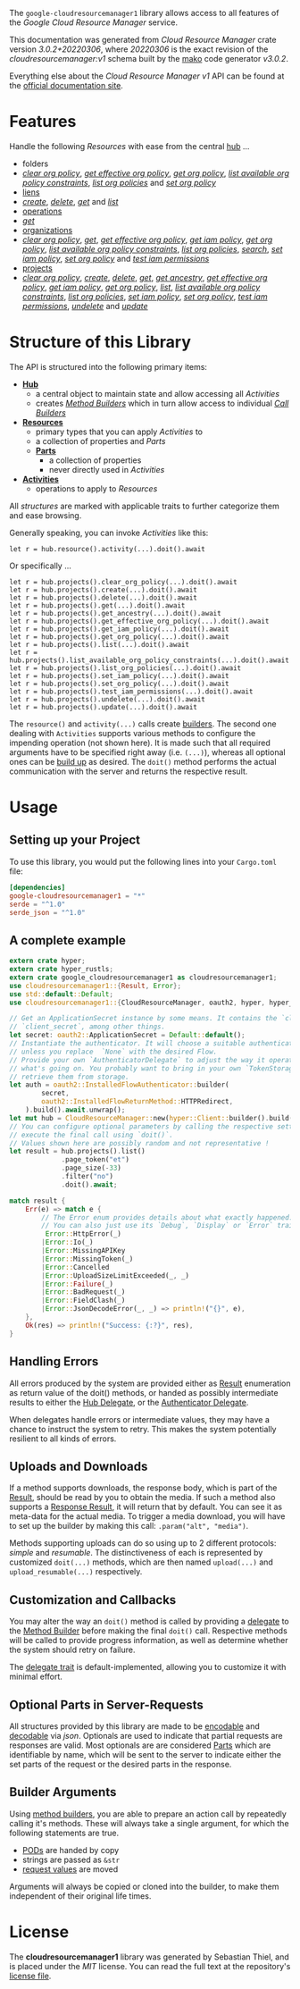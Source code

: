 <!---
DO NOT EDIT !
This file was generated automatically from 'src/mako/api/README.md.mako'
DO NOT EDIT !
-->
The `google-cloudresourcemanager1` library allows access to all features of the *Google Cloud Resource Manager* service.

This documentation was generated from *Cloud Resource Manager* crate version *3.0.2+20220306*, where *20220306* is the exact revision of the *cloudresourcemanager:v1* schema built by the [mako](http://www.makotemplates.org/) code generator *v3.0.2*.

Everything else about the *Cloud Resource Manager* *v1* API can be found at the
[official documentation site](https://cloud.google.com/resource-manager).
# Features

Handle the following *Resources* with ease from the central [hub](https://docs.rs/google-cloudresourcemanager1/3.0.2+20220306/google_cloudresourcemanager1/CloudResourceManager) ... 

* folders
 * [*clear org policy*](https://docs.rs/google-cloudresourcemanager1/3.0.2+20220306/google_cloudresourcemanager1/api::FolderClearOrgPolicyCall), [*get effective org policy*](https://docs.rs/google-cloudresourcemanager1/3.0.2+20220306/google_cloudresourcemanager1/api::FolderGetEffectiveOrgPolicyCall), [*get org policy*](https://docs.rs/google-cloudresourcemanager1/3.0.2+20220306/google_cloudresourcemanager1/api::FolderGetOrgPolicyCall), [*list available org policy constraints*](https://docs.rs/google-cloudresourcemanager1/3.0.2+20220306/google_cloudresourcemanager1/api::FolderListAvailableOrgPolicyConstraintCall), [*list org policies*](https://docs.rs/google-cloudresourcemanager1/3.0.2+20220306/google_cloudresourcemanager1/api::FolderListOrgPolicyCall) and [*set org policy*](https://docs.rs/google-cloudresourcemanager1/3.0.2+20220306/google_cloudresourcemanager1/api::FolderSetOrgPolicyCall)
* [liens](https://docs.rs/google-cloudresourcemanager1/3.0.2+20220306/google_cloudresourcemanager1/api::Lien)
 * [*create*](https://docs.rs/google-cloudresourcemanager1/3.0.2+20220306/google_cloudresourcemanager1/api::LienCreateCall), [*delete*](https://docs.rs/google-cloudresourcemanager1/3.0.2+20220306/google_cloudresourcemanager1/api::LienDeleteCall), [*get*](https://docs.rs/google-cloudresourcemanager1/3.0.2+20220306/google_cloudresourcemanager1/api::LienGetCall) and [*list*](https://docs.rs/google-cloudresourcemanager1/3.0.2+20220306/google_cloudresourcemanager1/api::LienListCall)
* [operations](https://docs.rs/google-cloudresourcemanager1/3.0.2+20220306/google_cloudresourcemanager1/api::Operation)
 * [*get*](https://docs.rs/google-cloudresourcemanager1/3.0.2+20220306/google_cloudresourcemanager1/api::OperationGetCall)
* [organizations](https://docs.rs/google-cloudresourcemanager1/3.0.2+20220306/google_cloudresourcemanager1/api::Organization)
 * [*clear org policy*](https://docs.rs/google-cloudresourcemanager1/3.0.2+20220306/google_cloudresourcemanager1/api::OrganizationClearOrgPolicyCall), [*get*](https://docs.rs/google-cloudresourcemanager1/3.0.2+20220306/google_cloudresourcemanager1/api::OrganizationGetCall), [*get effective org policy*](https://docs.rs/google-cloudresourcemanager1/3.0.2+20220306/google_cloudresourcemanager1/api::OrganizationGetEffectiveOrgPolicyCall), [*get iam policy*](https://docs.rs/google-cloudresourcemanager1/3.0.2+20220306/google_cloudresourcemanager1/api::OrganizationGetIamPolicyCall), [*get org policy*](https://docs.rs/google-cloudresourcemanager1/3.0.2+20220306/google_cloudresourcemanager1/api::OrganizationGetOrgPolicyCall), [*list available org policy constraints*](https://docs.rs/google-cloudresourcemanager1/3.0.2+20220306/google_cloudresourcemanager1/api::OrganizationListAvailableOrgPolicyConstraintCall), [*list org policies*](https://docs.rs/google-cloudresourcemanager1/3.0.2+20220306/google_cloudresourcemanager1/api::OrganizationListOrgPolicyCall), [*search*](https://docs.rs/google-cloudresourcemanager1/3.0.2+20220306/google_cloudresourcemanager1/api::OrganizationSearchCall), [*set iam policy*](https://docs.rs/google-cloudresourcemanager1/3.0.2+20220306/google_cloudresourcemanager1/api::OrganizationSetIamPolicyCall), [*set org policy*](https://docs.rs/google-cloudresourcemanager1/3.0.2+20220306/google_cloudresourcemanager1/api::OrganizationSetOrgPolicyCall) and [*test iam permissions*](https://docs.rs/google-cloudresourcemanager1/3.0.2+20220306/google_cloudresourcemanager1/api::OrganizationTestIamPermissionCall)
* [projects](https://docs.rs/google-cloudresourcemanager1/3.0.2+20220306/google_cloudresourcemanager1/api::Project)
 * [*clear org policy*](https://docs.rs/google-cloudresourcemanager1/3.0.2+20220306/google_cloudresourcemanager1/api::ProjectClearOrgPolicyCall), [*create*](https://docs.rs/google-cloudresourcemanager1/3.0.2+20220306/google_cloudresourcemanager1/api::ProjectCreateCall), [*delete*](https://docs.rs/google-cloudresourcemanager1/3.0.2+20220306/google_cloudresourcemanager1/api::ProjectDeleteCall), [*get*](https://docs.rs/google-cloudresourcemanager1/3.0.2+20220306/google_cloudresourcemanager1/api::ProjectGetCall), [*get ancestry*](https://docs.rs/google-cloudresourcemanager1/3.0.2+20220306/google_cloudresourcemanager1/api::ProjectGetAncestryCall), [*get effective org policy*](https://docs.rs/google-cloudresourcemanager1/3.0.2+20220306/google_cloudresourcemanager1/api::ProjectGetEffectiveOrgPolicyCall), [*get iam policy*](https://docs.rs/google-cloudresourcemanager1/3.0.2+20220306/google_cloudresourcemanager1/api::ProjectGetIamPolicyCall), [*get org policy*](https://docs.rs/google-cloudresourcemanager1/3.0.2+20220306/google_cloudresourcemanager1/api::ProjectGetOrgPolicyCall), [*list*](https://docs.rs/google-cloudresourcemanager1/3.0.2+20220306/google_cloudresourcemanager1/api::ProjectListCall), [*list available org policy constraints*](https://docs.rs/google-cloudresourcemanager1/3.0.2+20220306/google_cloudresourcemanager1/api::ProjectListAvailableOrgPolicyConstraintCall), [*list org policies*](https://docs.rs/google-cloudresourcemanager1/3.0.2+20220306/google_cloudresourcemanager1/api::ProjectListOrgPolicyCall), [*set iam policy*](https://docs.rs/google-cloudresourcemanager1/3.0.2+20220306/google_cloudresourcemanager1/api::ProjectSetIamPolicyCall), [*set org policy*](https://docs.rs/google-cloudresourcemanager1/3.0.2+20220306/google_cloudresourcemanager1/api::ProjectSetOrgPolicyCall), [*test iam permissions*](https://docs.rs/google-cloudresourcemanager1/3.0.2+20220306/google_cloudresourcemanager1/api::ProjectTestIamPermissionCall), [*undelete*](https://docs.rs/google-cloudresourcemanager1/3.0.2+20220306/google_cloudresourcemanager1/api::ProjectUndeleteCall) and [*update*](https://docs.rs/google-cloudresourcemanager1/3.0.2+20220306/google_cloudresourcemanager1/api::ProjectUpdateCall)




# Structure of this Library

The API is structured into the following primary items:

* **[Hub](https://docs.rs/google-cloudresourcemanager1/3.0.2+20220306/google_cloudresourcemanager1/CloudResourceManager)**
    * a central object to maintain state and allow accessing all *Activities*
    * creates [*Method Builders*](https://docs.rs/google-cloudresourcemanager1/3.0.2+20220306/google_cloudresourcemanager1/client::MethodsBuilder) which in turn
      allow access to individual [*Call Builders*](https://docs.rs/google-cloudresourcemanager1/3.0.2+20220306/google_cloudresourcemanager1/client::CallBuilder)
* **[Resources](https://docs.rs/google-cloudresourcemanager1/3.0.2+20220306/google_cloudresourcemanager1/client::Resource)**
    * primary types that you can apply *Activities* to
    * a collection of properties and *Parts*
    * **[Parts](https://docs.rs/google-cloudresourcemanager1/3.0.2+20220306/google_cloudresourcemanager1/client::Part)**
        * a collection of properties
        * never directly used in *Activities*
* **[Activities](https://docs.rs/google-cloudresourcemanager1/3.0.2+20220306/google_cloudresourcemanager1/client::CallBuilder)**
    * operations to apply to *Resources*

All *structures* are marked with applicable traits to further categorize them and ease browsing.

Generally speaking, you can invoke *Activities* like this:

```Rust,ignore
let r = hub.resource().activity(...).doit().await
```

Or specifically ...

```ignore
let r = hub.projects().clear_org_policy(...).doit().await
let r = hub.projects().create(...).doit().await
let r = hub.projects().delete(...).doit().await
let r = hub.projects().get(...).doit().await
let r = hub.projects().get_ancestry(...).doit().await
let r = hub.projects().get_effective_org_policy(...).doit().await
let r = hub.projects().get_iam_policy(...).doit().await
let r = hub.projects().get_org_policy(...).doit().await
let r = hub.projects().list(...).doit().await
let r = hub.projects().list_available_org_policy_constraints(...).doit().await
let r = hub.projects().list_org_policies(...).doit().await
let r = hub.projects().set_iam_policy(...).doit().await
let r = hub.projects().set_org_policy(...).doit().await
let r = hub.projects().test_iam_permissions(...).doit().await
let r = hub.projects().undelete(...).doit().await
let r = hub.projects().update(...).doit().await
```

The `resource()` and `activity(...)` calls create [builders][builder-pattern]. The second one dealing with `Activities` 
supports various methods to configure the impending operation (not shown here). It is made such that all required arguments have to be 
specified right away (i.e. `(...)`), whereas all optional ones can be [build up][builder-pattern] as desired.
The `doit()` method performs the actual communication with the server and returns the respective result.

# Usage

## Setting up your Project

To use this library, you would put the following lines into your `Cargo.toml` file:

```toml
[dependencies]
google-cloudresourcemanager1 = "*"
serde = "^1.0"
serde_json = "^1.0"
```

## A complete example

```Rust
extern crate hyper;
extern crate hyper_rustls;
extern crate google_cloudresourcemanager1 as cloudresourcemanager1;
use cloudresourcemanager1::{Result, Error};
use std::default::Default;
use cloudresourcemanager1::{CloudResourceManager, oauth2, hyper, hyper_rustls};

// Get an ApplicationSecret instance by some means. It contains the `client_id` and 
// `client_secret`, among other things.
let secret: oauth2::ApplicationSecret = Default::default();
// Instantiate the authenticator. It will choose a suitable authentication flow for you, 
// unless you replace  `None` with the desired Flow.
// Provide your own `AuthenticatorDelegate` to adjust the way it operates and get feedback about 
// what's going on. You probably want to bring in your own `TokenStorage` to persist tokens and
// retrieve them from storage.
let auth = oauth2::InstalledFlowAuthenticator::builder(
        secret,
        oauth2::InstalledFlowReturnMethod::HTTPRedirect,
    ).build().await.unwrap();
let mut hub = CloudResourceManager::new(hyper::Client::builder().build(hyper_rustls::HttpsConnector::with_native_roots().https_or_http().enable_http1().enable_http2().build()), auth);
// You can configure optional parameters by calling the respective setters at will, and
// execute the final call using `doit()`.
// Values shown here are possibly random and not representative !
let result = hub.projects().list()
             .page_token("et")
             .page_size(-33)
             .filter("no")
             .doit().await;

match result {
    Err(e) => match e {
        // The Error enum provides details about what exactly happened.
        // You can also just use its `Debug`, `Display` or `Error` traits
         Error::HttpError(_)
        |Error::Io(_)
        |Error::MissingAPIKey
        |Error::MissingToken(_)
        |Error::Cancelled
        |Error::UploadSizeLimitExceeded(_, _)
        |Error::Failure(_)
        |Error::BadRequest(_)
        |Error::FieldClash(_)
        |Error::JsonDecodeError(_, _) => println!("{}", e),
    },
    Ok(res) => println!("Success: {:?}", res),
}

```
## Handling Errors

All errors produced by the system are provided either as [Result](https://docs.rs/google-cloudresourcemanager1/3.0.2+20220306/google_cloudresourcemanager1/client::Result) enumeration as return value of
the doit() methods, or handed as possibly intermediate results to either the 
[Hub Delegate](https://docs.rs/google-cloudresourcemanager1/3.0.2+20220306/google_cloudresourcemanager1/client::Delegate), or the [Authenticator Delegate](https://docs.rs/yup-oauth2/*/yup_oauth2/trait.AuthenticatorDelegate.html).

When delegates handle errors or intermediate values, they may have a chance to instruct the system to retry. This 
makes the system potentially resilient to all kinds of errors.

## Uploads and Downloads
If a method supports downloads, the response body, which is part of the [Result](https://docs.rs/google-cloudresourcemanager1/3.0.2+20220306/google_cloudresourcemanager1/client::Result), should be
read by you to obtain the media.
If such a method also supports a [Response Result](https://docs.rs/google-cloudresourcemanager1/3.0.2+20220306/google_cloudresourcemanager1/client::ResponseResult), it will return that by default.
You can see it as meta-data for the actual media. To trigger a media download, you will have to set up the builder by making
this call: `.param("alt", "media")`.

Methods supporting uploads can do so using up to 2 different protocols: 
*simple* and *resumable*. The distinctiveness of each is represented by customized 
`doit(...)` methods, which are then named `upload(...)` and `upload_resumable(...)` respectively.

## Customization and Callbacks

You may alter the way an `doit()` method is called by providing a [delegate](https://docs.rs/google-cloudresourcemanager1/3.0.2+20220306/google_cloudresourcemanager1/client::Delegate) to the 
[Method Builder](https://docs.rs/google-cloudresourcemanager1/3.0.2+20220306/google_cloudresourcemanager1/client::CallBuilder) before making the final `doit()` call. 
Respective methods will be called to provide progress information, as well as determine whether the system should 
retry on failure.

The [delegate trait](https://docs.rs/google-cloudresourcemanager1/3.0.2+20220306/google_cloudresourcemanager1/client::Delegate) is default-implemented, allowing you to customize it with minimal effort.

## Optional Parts in Server-Requests

All structures provided by this library are made to be [encodable](https://docs.rs/google-cloudresourcemanager1/3.0.2+20220306/google_cloudresourcemanager1/client::RequestValue) and 
[decodable](https://docs.rs/google-cloudresourcemanager1/3.0.2+20220306/google_cloudresourcemanager1/client::ResponseResult) via *json*. Optionals are used to indicate that partial requests are responses 
are valid.
Most optionals are are considered [Parts](https://docs.rs/google-cloudresourcemanager1/3.0.2+20220306/google_cloudresourcemanager1/client::Part) which are identifiable by name, which will be sent to 
the server to indicate either the set parts of the request or the desired parts in the response.

## Builder Arguments

Using [method builders](https://docs.rs/google-cloudresourcemanager1/3.0.2+20220306/google_cloudresourcemanager1/client::CallBuilder), you are able to prepare an action call by repeatedly calling it's methods.
These will always take a single argument, for which the following statements are true.

* [PODs][wiki-pod] are handed by copy
* strings are passed as `&str`
* [request values](https://docs.rs/google-cloudresourcemanager1/3.0.2+20220306/google_cloudresourcemanager1/client::RequestValue) are moved

Arguments will always be copied or cloned into the builder, to make them independent of their original life times.

[wiki-pod]: http://en.wikipedia.org/wiki/Plain_old_data_structure
[builder-pattern]: http://en.wikipedia.org/wiki/Builder_pattern
[google-go-api]: https://github.com/google/google-api-go-client

# License
The **cloudresourcemanager1** library was generated by Sebastian Thiel, and is placed 
under the *MIT* license.
You can read the full text at the repository's [license file][repo-license].

[repo-license]: https://github.com/Byron/google-apis-rsblob/main/LICENSE.md
